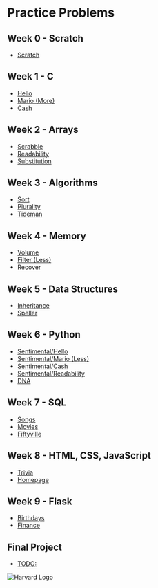 <h1>Practice Problems</h1>

<h2>Week 0 - Scratch</h2>
<ul>
  <li><a href="https://cs50.harvard.edu/x/2023/psets/0/">Scratch</a></li>
</ul>

<h2>Week 1 - C</h2>
<ul>
  <li><a href="https://cs50.harvard.edu/x/2023/psets/1/hello/">Hello</a></li>
  <li><a href="https://cs50.harvard.edu/x/2023/psets/1/mario/more/">Mario (More)</a></li>
  <li><a href="https://cs50.harvard.edu/x/2023/psets/1/cash/">Cash</a></li>
</ul>

<h2>Week 2 - Arrays</h2>
<ul>
  <li><a href="https://cs50.harvard.edu/x/2023/labs/2/">Scrabble</a></li>
  <li><a href="https://cs50.harvard.edu/x/2023/psets/2/readability/">Readability</a></li>
  <li><a href="https://cs50.harvard.edu/x/2023/psets/2/substitution/">Substitution</a></li>
</ul>

<h2>Week 3 - Algorithms</h2>
<ul>
  <li><a href="https://cs50.harvard.edu/x/2023/labs/3/">Sort</a></li>
  <li><a href="https://cs50.harvard.edu/x/2023/psets/3/plurality/">Plurality</a></li>
  <li><a href="https://cs50.harvard.edu/x/2023/psets/3/tideman/">Tideman</a></li>
</ul>

<h2>Week 4 - Memory</h2>
<ul>
  <li><a href="https://cs50.harvard.edu/x/2024/psets/4/volume/">Volume</a></li>
  <li><a href="https://cs50.harvard.edu/x/2024/psets/4/filter/less/">Filter (Less)</a></li>
  <li><a href="https://cs50.harvard.edu/x/2024/psets/4/recover/">Recover</a></li>
</ul>

<h2>Week 5 - Data Structures</h2>
<ul>
  <li><a href="https://cs50.harvard.edu/x/2024/psets/5/inheritance/">Inheritance</a></li>
  <li><a href="https://cs50.harvard.edu/x/2024/psets/5/speller/">Speller</a></li>
</ul>

<h2>Week 6 - Python</h2>
<ul>
  <li><a href="https://cs50.harvard.edu/x/2024/psets/6/hello/">Sentimental/Hello</a></li>
  <li><a href="https://cs50.harvard.edu/x/2024/psets/6/mario/less/">Sentimental/Mario (Less)</a></li>
  <li><a href="https://cs50.harvard.edu/x/2024/psets/6/cash/">Sentimental/Cash</a></li>
  <li><a href="https://cs50.harvard.edu/x/2024/psets/6/readability/">Sentimental/Readability</a></li>
  <li><a href="https://cs50.harvard.edu/x/2024/psets/6/dna/">DNA</a></li>
</ul>

<h2>Week 7 - SQL</h2>
<ul>
  <li><a href="https://cs50.harvard.edu/x/2024/psets/7/songs/">Songs</a></li>
  <li><a href="https://cs50.harvard.edu/x/2024/psets/7/movies/">Movies</a></li>
  <li><a href="https://cs50.harvard.edu/x/2024/psets/7/fiftyville/">Fiftyville</a></li>
</ul>

<h2>Week 8 - HTML, CSS, JavaScript</h2>
<ul>
  <li><a href="https://cs50.harvard.edu/x/2024/psets/8/trivia/">Trivia</a></li>
  <li><a href="https://cs50.harvard.edu/x/2024/psets/8/homepage/">Homepage</a></li>
</ul>

<h2>Week 9 - Flask</h2>
<ul>
  <li><a href="https://cs50.harvard.edu/x/2024/psets/9/birthdays/">Birthdays</a></li>
  <li><a href="https://cs50.harvard.edu/x/2024/psets/9/finance/">Finance</a></li>
</ul>

<h2>Final Project</h2>
<ul>
  <li><a href="https://cs50.harvard.edu/x/2024/project/">TODO: </a></li>
</ul>

<img src="https://camo.githubusercontent.com/fda576097c788f28895e724dd014ec3c9f205d97ac83862fa4361034fdc3bc5c/68747470733a2f2f6d69726f2e6d656469756d2e636f6d2f76322f726573697a653a6669743a313430302f666f726d61743a776562702f312a4959436966544343523261682d37397539345a3377672e706e67" alt="Harvard Logo"/>
